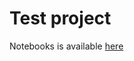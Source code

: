 # Test project

Notebooks is available [here](https://github.com/dean718/test/blob/master/notebooks/module2.ipynb)
